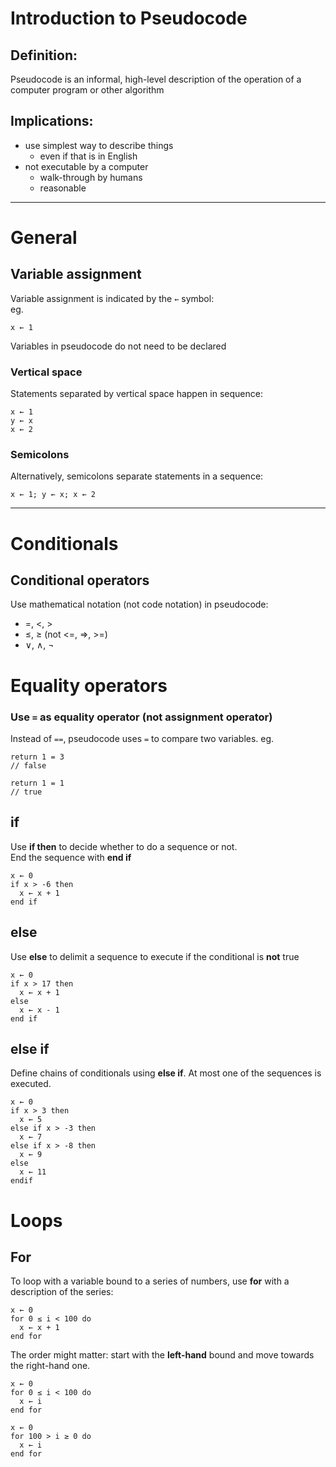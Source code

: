 # Introduction to Pseudocode

## Definition:
Pseudocode is an informal, high-level description of the operation of a computer program or other algorithm

## Implications:
* use simplest way to describe things
  * even if that is in English
* not executable by a computer
  * walk-through by humans
  * reasonable

---

# General

## Variable assignment
Variable assignment is indicated by the `←` symbol:  
eg.
```
x ← 1
```

Variables in pseudocode do not need to be declared

### Vertical space
Statements separated by vertical space happen in sequence:
```
x ← 1
y ← x
x ← 2
```

### Semicolons
Alternatively, semicolons separate statements in a sequence:
```
x ← 1; y ← x; x ← 2
```

---

# Conditionals
## Conditional operators
Use mathematical notation (not code notation) in pseudocode:
- =, <, >
- ≤, ≥ (not <=, =>, >=)
- ∨, ∧, ¬

# Equality operators
### Use `=` as equality operator (**not** assignment operator)
Instead of `==`, pseudocode uses `=` to compare two variables.
eg.
```
return 1 = 3
// false

return 1 = 1
// true
```

## if
Use **if then** to decide whether to do a sequence or not.  
End the sequence with **end if**
```
x ← 0
if x > -6 then
  x ← x + 1
end if
```

## else
Use **else** to delimit a sequence to execute if the conditional is **not** true
```
x ← 0
if x > 17 then
  x ← x + 1
else
  x ← x - 1
end if
```

## else if
Define chains of conditionals using **else if**. At most one of the sequences is executed.
```
x ← 0
if x > 3 then
  x ← 5
else if x > -3 then
  x ← 7
else if x > -8 then
  x ← 9
else
  x ← 11
endif
```

# Loops
## For
To loop with a variable bound to a series of numbers, use **for** with a description of the series:
```
x ← 0
for 0 ≤ i < 100 do
  x ← x + 1
end for
```

The order might matter: start with the **left-hand** bound and move towards the right-hand one.

```
x ← 0
for 0 ≤ i < 100 do
  x ← i
end for

x ← 0
for 100 > i ≥ 0 do
  x ← i
end for
```

